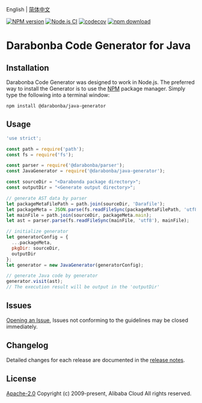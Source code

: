 English | [简体中文](/README-CN.md)

[![NPM version][npm-image]][npm-url]
[![Node.js CI](https://github.com/aliyun/darabonba-java-generator/actions/workflows/ci.yml/badge.svg)](https://github.com/aliyun/darabonba-java-generator/actions/workflows/ci.yml)
[![codecov][cov-image]][cov-url]
[![npm download][download-image]][download-url]

[npm-image]: https://img.shields.io/npm/v/@darabonba/java-generator.svg?style=flat-square
[npm-url]: https://npmjs.org/package/@darabonba/java-generator
[cov-image]: https://codecov.io/gh/aliyun/darabonba-java-generator/branch/master/graph/badge.svg
[cov-url]: https://codecov.io/gh/aliyun/darabonba-java-generator
[download-image]: https://img.shields.io/npm/dm/@darabonba/java-generator.svg?style=flat-square
[download-url]: https://npmjs.org/package/@darabonba/java-generator

# Darabonba Code Generator for Java

## Installation

Darabonba Code Generator was designed to work in Node.js. The preferred way to install the Generator is to use the [NPM](https://www.npmjs.com/) package manager. Simply type the following into a terminal window:
```shell
npm install @darabonba/java-generator
```

## Usage

```js
'use strict';

const path = require('path');
const fs = require('fs');

const parser = require('@darabonba/parser');
const JavaGenerator = require('@darabonba/java-generator');

const sourceDir = "<Darabonda package directory>";
const outputDir = "<Generate output directory>";

// generate AST data by parser
let packageMetaFilePath = path.join(sourceDir, 'Darafile');
let packageMeta = JSON.parse(fs.readFileSync(packageMetaFilePath, 'utf8'));
let mainFile = path.join(sourceDir, packageMeta.main);
let ast = parser.parse(fs.readFileSync(mainFile, 'utf8'), mainFile);

// initialize generator
let generatorConfig = {
  ...packageMeta,
  pkgDir: sourceDir,
  outputDir
};
let generator = new JavaGenerator(generatorConfig);

// generate Java code by generator
generator.visit(ast);
// The execution result will be output in the 'outputDir'
```

## Issues

[Opening an Issue](https://github.com/aliyun/darabonba-java-generator/issues/new/choose), Issues not conforming to the guidelines may be closed immediately.

## Changelog

Detailed changes for each release are documented in the [release notes](/CHANGELOG.md).

## License

[Apache-2.0](/LICENSE)
Copyright (c) 2009-present, Alibaba Cloud All rights reserved.
